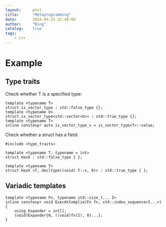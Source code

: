 ```yaml
---
layout:     post
title:      "Metaprogramming"
date:       2024-04-15 21:40:00
author:     "Bing"
catalog:    true
tags:
    - C++
---
```


# Example
## Type traits
Check whether T is a specified type:
```
template <typename T>
struct is_vector_type : std::false_type {};
template <typename U>
struct is_vector_type<std::vector<U>> : std::true_type {};
template <typename T>
inline constexpr auto is_vector_type_v = is_vector_type<T>::value;
```

Check whether a struct has a field:
```
#include <type_traits>

template <typename T, typename = int>
struct HasX : std::false_type { };

template <typename T>
struct HasX <T, decltype((void) T::x, 0)> : std::true_type { };
```

## Variadic templates
```
template <typename Fn, typename std::size_t... I>
inline constexpr void ExecAtComplie(Fn fn, std::index_sequence<I...>) {
    using Expander = int[];
    (void)Expander{0, ((void)fn(I), 0)...};
}
```
